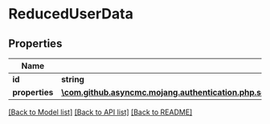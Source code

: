 # ReducedUserData

## Properties
Name | Type | Description | Notes
------------ | ------------- | ------------- | -------------
**id** | **string** |  | [optional] 
**properties** | [**\com.github.asyncmc.mojang.authentication.php.server\com.github.asyncmc.mojang.authentication.php.model\GameProfileProperty[]**](GameProfileProperty.md) |  | [optional] 

[[Back to Model list]](../README.md#documentation-for-models) [[Back to API list]](../README.md#documentation-for-api-endpoints) [[Back to README]](../README.md)



